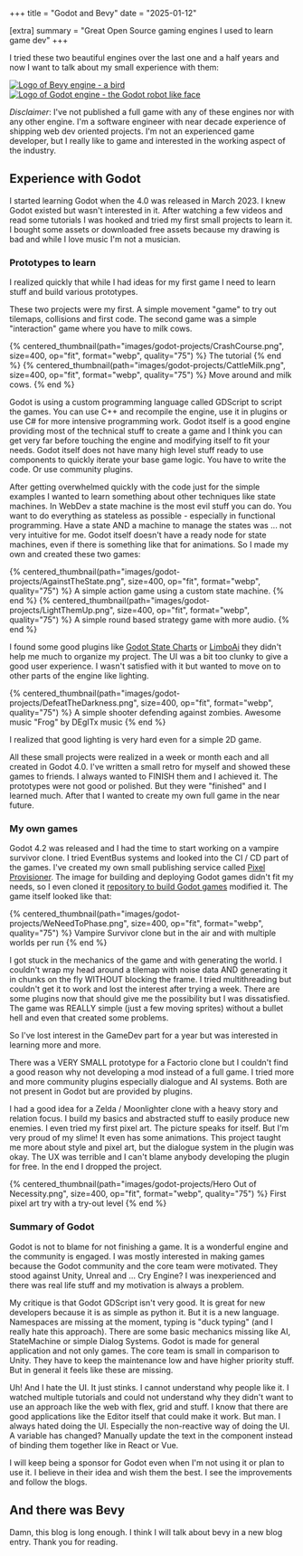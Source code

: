 +++
title = "Godot and Bevy"
date = "2025-01-12"

[extra]
summary = "Great Open Source gaming engines I used to learn game dev"
+++

I tried these two beautiful engines over the last one and a half years and now I want to talk about my small experience with them:

<div class="flex justify-around gap-8" >
    <a class="inline-block w-full" href="https://bevyengine.org/">
        <img alt="Logo of Bevy engine - a bird" class="object-contain h-24" src="https://bevyengine.org/assets/bevy_logo_dark.svg">
    </a>
    <a class="inline-block w-full" href="https://godotengine.org/">
        <img alt="Logo of Godot engine - the Godot robot like face" class="object-contain h-24" src="https://godotengine.org/assets/logo_dark.svg">
    </a>
</div>

*Disclaimer*: I've not published a full game with any of these engines nor with any other engine. I'm a software engineer with near decade experience of shipping web dev oriented projects. I'm not an experienced game developer, but I really like to game and interested in the working aspect of the industry.

## Experience with Godot

I started learning Godot when the 4.0 was released in March 2023. I knew Godot existed but wasn't interested in it. After watching a few videos and read some tutorials I was hooked and tried my first small projects to learn it. I bought some assets or downloaded free assets because my drawing is bad and while I love music I'm not a musician.

### Prototypes to learn
I realized quickly that while I had ideas for my first game I need to learn stuff and build various prototypes.

These two projects were my first. A simple movement "game" to try out tilemaps, collisions and first code. The second game was a simple "interaction" game where you have to milk cows. 

{% centered_thumbnail(path="images/godot-projects/CrashCourse.png", size=400, op="fit", format="webp", quality="75") %}
The tutorial
{% end %}
{% centered_thumbnail(path="images/godot-projects/CattleMilk.png", size=400, op="fit", format="webp", quality="75") %}
Move around and milk cows.
{% end %}

Godot is using a custom programming language called GDScript to script the games. You can use C++ and recompile the engine, use it in plugins or use C# for more intensive programming work. Godot itself is a good engine providing most of the technical stuff to create a game and I think you can get very far before touching the engine and modifying itself to fit your needs. Godot itself does not have many high level stuff ready to use components to quickly iterate your base game logic. You have to write the code. Or use community plugins.

After getting overwhelmed quickly with the code just for the simple examples I wanted to learn something about other techniques like state machines. In WebDev a state machine is the most evil stuff you can do. You want to do everything as stateless as possible - especially in functional programming. Have a state AND a machine to manage the states was ... not very intuitive for me. Godot itself doesn't have a ready node for state machines, even if there is something like that for animations. So I made my own and created these two games:

{% centered_thumbnail(path="images/godot-projects/AgainstTheState.png", size=400, op="fit", format="webp", quality="75") %}
A simple action game using a custom state machine.
{% end %}
{% centered_thumbnail(path="images/godot-projects/LightThemUp.png", size=400, op="fit", format="webp", quality="75") %}
A simple round based strategy game with more audio.
{% end %}

I found some good plugins like [Godot State Charts](https://github.com/derkork/godot-statecharts) or [LimboAi](https://github.com/limbonaut/limboai) they didn't help me much to organize my project. The UI was a bit too clunky to give a good user experience. I wasn't satisfied with it but wanted to move on to other parts of the engine like lighting.

{% centered_thumbnail(path="images/godot-projects/DefeatTheDarkness.png", size=400, op="fit", format="webp", quality="75") %}
A simple shooter defending against zombies. Awesome music "Frog" by DEgITx music
{% end %}

I realized that good lighting is very hard even for a simple 2D game. 

All these small projects were realized in a week or month each and all created in Godot 4.0. I've written a small retro for myself and showed these games to friends. I always wanted to FINISH them and I achieved it. The prototypes were not good or polished. But they were "finished" and I learned much. After that I wanted to create my own full game in the near future.

### My own games

Godot 4.2 was released and I had the time to start working on a vampire survivor clone. I tried EventBus systems and looked into the CI / CD part of the games. I've created my own small publishing service called [Pixel Provisioner](https://github.com/Meldanor/PixelProvisioner). The image for building and deploying Godot games didn't fit my needs, so I even cloned it [repository to build Godot games](https://github.com/Meldanor/godot-ci) modified it. The game itself looked like that:

{% centered_thumbnail(path="images/godot-projects/WeNeedToPhase.png", size=400, op="fit", format="webp", quality="75") %}
Vampire Survivor clone but in the air and with multiple worlds per run
{% end %}

I got stuck in the mechanics of the game and with generating the world. I couldn't wrap my head around a tilemap with noise data AND generating it in chunks on the fly WITHOUT blocking the frame. I tried multithreading but couldn't get it to work and lost the interest after trying a week. There are some plugins now that should give me the possibility but I was dissatisfied. The game was REALLY simple (just a few moving sprites) without a bullet hell and even that created some problems.

So I've lost interest in the GameDev part for a year but was interested in learning more and more.

There was a VERY SMALL prototype for a Factorio clone but I couldn't find a good reason why not developing a mod instead of a full game. I tried more and more community plugins especially dialogue and AI systems. Both are not present in Godot but are provided by plugins. 

I had a good idea for a Zelda / Moonlighter clone with a heavy story and relation focus. I build my basics and abstracted stuff to easily produce new enemies. I even tried my first pixel art. The picture speaks for itself. But I'm very proud of my slime! It even has some animations. This project taught me more about style and pixel art, but the dialogue system in the plugin was okay. The UX was terrible and I can't blame anybody developing the plugin for free. In the end I dropped the project.

{% centered_thumbnail(path="images/godot-projects/Hero Out of Necessity.png", size=400, op="fit", format="webp", quality="75") %}
First pixel art try with a try-out level
{% end %}

### Summary of Godot

Godot is not to blame for not finishing a game. It is a wonderful engine and the community is engaged. I was mostly interested in making games because the Godot community and the core team were motivated. They stood against Unity, Unreal and ... Cry Engine? I was inexperienced and there was real life stuff and my motivation is always a problem. 

My critique is that Godot GDScript isn't very good. It is great for new developers because it is as simple as python it. But it is a new language. Namespaces are missing at the moment, typing is "duck typing" (and I really hate this approach). There are some basic mechanics missing like AI, StateMachine or simple Dialog Systems. Godot is made for general application and not only games. The core team is small in comparison to Unity. They have to keep the maintenance low and have higher priority stuff. But in general it feels like these are missing. 

Uh! And I hate the UI. It just stinks. I cannot understand why people like it. I watched multiple tutorials and could not understand why they didn't want to use an approach like the web with flex, grid and stuff. I know that there are good applications like the Editor itself that could make it work. But man. I always hated doing the UI. Especially the non-reactive way of doing the UI. A variable has changed? Manually update the text in the component instead of binding them together like in React or Vue.

I will keep being a sponsor for Godot even when I'm not using it or plan to use it. I believe in their idea and wish them the best. I see the improvements and follow the blogs.

## And there was Bevy
Damn, this blog is long enough. I think I will talk about bevy in a new blog entry. Thank you for reading.
